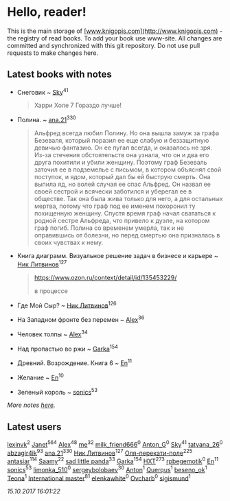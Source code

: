 # Hello, reader!
This is the main storage of [www.knigopis.com](http://www.knigopis.com) - the registry of read books.
To add your book use www-site. All changes are committed and synchronized with this git repository.
Do not use pull requests to make changes here.


## Latest books with notes
* Снеговик ~ [Sky](users/118/118049897850017649660-google)<sup>41</sup>
    > Харри Холе 7
    > Гораздо лучше!

* Полина. ~ [ana.21](users/107/107655526900000657481-google)<sup>330</sup>
    > Альфред всегда любил Полину. Но она вышла замуж за графа Безеваля, который поразил ее еще слабую и беззащитную девичью фантазию. Он ее пугал всегда, и оказалось не зря. Из-за стечения обстоятельств она узнала, что он и два его друга похитили и убили женщину. Поэтому граф Безеваль заточил ее в подземелье с письмом, в котором объяснял свой поступок, и ядом, который дал бы ей быструю смерть. Она выпила яд, но волей случая ее спас Альфред. Он назвал ее своей сестрой и всячески заботился и уберегал ее в обществе. Так она была жива только для него, а для остальных мертва, потому что граф под ее именем похоронил ту похищенную женщину. Спустя время граф начал свататься к родной сестре Альфреда, что привело к дуэле, на котором граф погиб. Полина со временем умерла, так и не оправившись от болезни, но перед смертью она призналась в своих чувствах к нему.

* Книга диаграмм. Визуальное решение задач в бизнесе и карьере ~ [Ник Литвинов](users/241/241974816-vkontakte)<sup>127</sup>
    > https://www.ozon.ru/context/detail/id/135453229/
    > 
    > в процессе

* Где Мой Сыр? ~ [Ник Литвинов](users/241/241974816-vkontakte)<sup>126</sup>

* На Западном фронте без перемен ~ [Alex](users/106/106644083867140961454-google)<sup>36</sup>

* Человек толпы ~ [Alex](users/106/106644083867140961454-google)<sup>34</sup>

* Над пропастью во ржи ~ [Garka](users/115/115753719718250012620-google)<sup>154</sup>

* Древний. Возрождение. Книга 6 ~ [En](users/333/333646551-vkontakte)<sup>11</sup>

* Желание ~ [En](users/333/333646551-vkontakte)<sup>10</sup>

* Зеленый король ~ [sonics](users/588/5880221-vkontakte)<sup>53</sup>


_More notes [here](latest_books_with_notes.md)._


## Latest users
[lexinvk](users/170/170278332-vkontakte)<sup>2</sup> 
[Janet](users/108/108113656204404967440-google)<sup>564</sup> 
[Alex](users/106/106644083867140961454-google)<sup>48</sup> 
[me](users/381/381417697-yandex)<sup>32</sup> 
[milk_friend666](users/320/320068980-vkontakte)<sup>0</sup> 
[Anton_G](users/108/108312916368903724576-google)<sup>0</sup> 
[Sky](users/118/118049897850017649660-google)<sup>41</sup> 
[tatyana_26](users/152/152918478-vkontakte)<sup>0</sup> 
[abzagir4ik](users/362/3621623-vkontakte)<sup>93</sup> 
[ana.21](users/107/107655526900000657481-google)<sup>330</sup> 
[Ник Литвинов](users/241/241974816-vkontakte)<sup>127</sup> 
[Оля-перекати-поле](users/108/10848515355906827860-mailru)<sup>225</sup> 
[antasiar](users/688/68827372-vkontakte)<sup>114</sup> 
[Saamy](users/115/115226508-vkontakte)<sup>22</sup> 
[sad little panda](users/188/1882525281990290-facebook)<sup>33</sup> 
[Garka](users/115/115753719718250012620-google)<sup>154</sup> 
[HXT](users/100/100002563462782-facebook)<sup>273</sup> 
[rpbegemotik](users/749/74945125-vkontakte)<sup>0</sup> 
[En](users/333/333646551-vkontakte)<sup>11</sup> 
[sonics](users/588/5880221-vkontakte)<sup>53</sup> 
[limonka_510](users/708/70819466-vkontakte)<sup>0</sup> 
[sergeybolobaev](users/379/37918255-vkontakte)<sup>30</sup> 
[Anton](users/100/1007576529-facebook)<sup>1</sup> 
[Querqus](users/165/1659822494090704-facebook)<sup>1</sup> 
[beseno_ok](users/123/12305926-vkontakte)<sup>1</sup> 
[Teona](users/430/430717602-vkontakte)<sup>1</sup> 
[International master](users/741/74140988-vkontakte)<sup>81</sup> 
[elenkawhite](users/528/52806613-vkontakte)<sup>0</sup> 
[Ovcharb](users/225/22575695-vkontakte)<sup>0</sup> 
[sigismund](users/181/181663004-vkontakte)<sup>1</sup> 


_15.10.2017 16:01:22_
